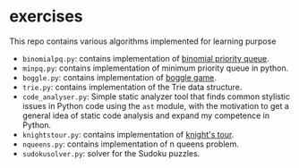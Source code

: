 # exercises

This repo contains various algorithms implemented for learning purpose

* ```binomialpq.py```: contains implementation of [binomial priority queue](https://web.stanford.edu/class/cs106x/res/handouts/25-Assignment-5-PQueue.pdf).
* ```minpq.py```: contains implementation of minimum priority queue in python.
* ```boggle.py```: contains implementation of [boggle game](https://en.wikipedia.org/wiki/Boggle).
* ```trie.py```: contains implementation of the Trie data structure.
* ```code_analyser.py```: Simple static analyzer tool that finds common stylistic issues in Python code using the ```ast``` module, with the motivation to get a general idea of static code analysis and expand my competence in Python.
* ```knightstour.py```: contains implementation of [knight's tour](https://en.wikipedia.org/wiki/Knight's_tour).
* ```nqueens.py```: contains implementation of n queens problem.
* ```sudokusolver.py```: solver for the Sudoku puzzles.

